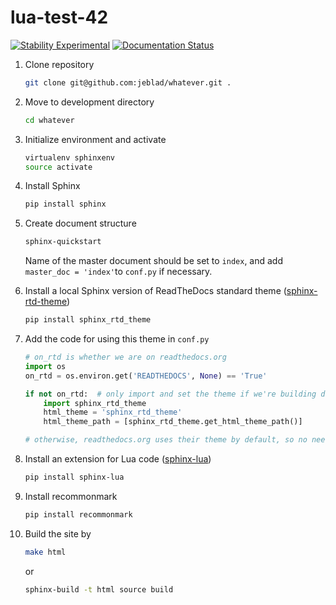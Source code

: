 # lua-test-42

[![Stability Experimental](https://img.shields.io/badge/stability-experimental-orange.svg?style=for-the-badge)](https://www.mediawiki.org/wiki/Template:Extension#status)
[![Documentation Status](https://readthedocs.org/projects/docs/badge/?style=for-the-badge&version=latest)](https://docs.readthedocs.io/en/latest/?badge=latest)

1. Clone repository

	```bash
	git clone git@github.com:jeblad/whatever.git .
	```

2. Move to development directory

	```bash
	cd whatever
	```

3. Initialize environment and activate

	```bash
	virtualenv sphinxenv
	source activate
	```

4. Install Sphinx

	```bash
	pip install sphinx
	```

5. Create document structure

	```bash
	sphinx-quickstart
	```

	Name of the master document should be set to `index`, and add `master_doc = 'index'`to `conf.py` if necessary.

5. Install a local Sphinx version of ReadTheDocs standard theme ([sphinx-rtd-theme](https://pypi.org/project/sphinx-rtd-theme/))

	```bash
	pip install sphinx_rtd_theme
	```

6. Add the code for using this theme in `conf.py`

	```python
	# on_rtd is whether we are on readthedocs.org
	import os
	on_rtd = os.environ.get('READTHEDOCS', None) == 'True'

	if not on_rtd:  # only import and set the theme if we're building docs locally
		import sphinx_rtd_theme
		html_theme = 'sphinx_rtd_theme'
		html_theme_path = [sphinx_rtd_theme.get_html_theme_path()]

	# otherwise, readthedocs.org uses their theme by default, so no need to specify it
	```

7. Install an extension for Lua code ([sphinx-lua](https://pypi.org/project/sphinx-lua/))

	```bash
	pip install sphinx-lua
	```

8. Install recommonmark

	```bash
	pip install recommonmark
	```

8. Build the site by

	```bash
	make html
	```

	or

	```bash
	sphinx-build -t html source build
	```
